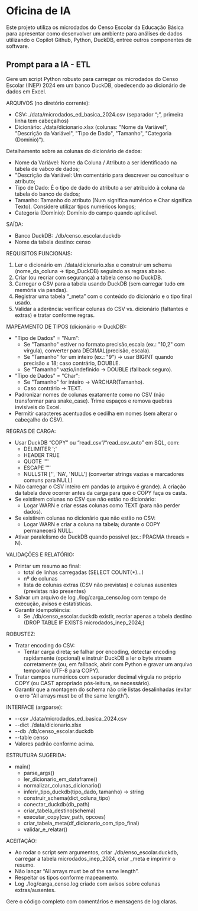 # Oficina de IA 

Este projeto utiliza os microdados do Censo Escolar da Educação Básica para apresentar como desenvolver um ambiente para análises de dados utilizando o Copilot Github, Python, DuckDB, entree outros componentes de software. 


## Prompt para a IA - ETL

Gere um script Python robusto para carregar os microdados do Censo Escolar (INEP) 2024 em um banco DuckDB, obedecendo ao dicionário de dados em Excel. 

ARQUIVOS (no diretório corrente):
- CSV: ./data/microdados_ed_basica_2024.csv  (separador “;”, primeira linha tem cabeçalhos)
- Dicionário: ./data/dicionario.xlsx  (colunas: "Nome da Variável", "Descrição da Variável", "Tipo de Dado", "Tamanho", "Categoria (Domínio)"). 

Detalhamento sobre as colunas do dicionário de dados:

- Nome da Variável: Nome da Coluna / Atributo a  ser identificado na tabela de vabco de dados;
- "Descrição da Variável:  Um comentário para descrever ou conceituar o atributo;
- Tipo de Dado: É o tipo de dado do atributo a ser atribuído à coluna da tabela do banco de dados;
- Tamanho:  Tamanho do atributo (Num significa numérico e Char significa Texto). Considere utilizar tipos numéricos longos;
- Categoria (Domínio): Domínio do campo quando aplicável.   



SAÍDA:
- Banco DuckDB: ./db/censo_escolar.duckdb
- Nome da tabela destino: censo


REQUISITOS FUNCIONAIS:
1) Ler o dicionário em ./data/dicionario.xlsx e construir um schema (nome_da_coluna -> tipo_DuckDB) seguindo as regras abaixo.
2) Criar (ou recriar com segurança) a tabela censo no DuckDB.
3) Carregar o CSV para a tabela usando DuckDB (sem carregar tudo em memória via pandas).
4) Registrar uma tabela “_meta” com o conteúdo do dicionário e o tipo final usado.
5) Validar a aderência: verificar colunas do CSV vs. dicionário (faltantes e extras) e tratar conforme regras.

MAPEAMENTO DE TIPOS (dicionário → DuckDB):
- "Tipo de Dados" = "Num":
  - Se "Tamanho" estiver no formato precisão,escala (ex.: "10,2" com vírgula), converter para DECIMAL(precisão, escala).
  - Se "Tamanho" for um inteiro (ex.: "9") → usar BIGINT quando precisão ≤ 18; caso contrário, DOUBLE.
  - Se "Tamanho" vazio/indefinido → DOUBLE (fallback seguro).
- "Tipo de Dados" = "Char":
  - Se "Tamanho" for inteiro → VARCHAR(Tamanho).
  - Caso contrário → TEXT.
- Padronizar nomes de colunas exatamente como no CSV (não transformar para snake_case). Trime espaços e remova quebras invisíveis do Excel.
- Permitir caracteres acentuados e cedilha em nomes (sem alterar o cabeçalho do CSV).

REGRAS DE CARGA:
- Usar DuckDB “COPY” ou “read_csv”/“read_csv_auto” em SQL, com:
  - DELIMITER ';'
  - HEADER TRUE
  - QUOTE '"'
  - ESCAPE '"'
  - NULLSTR ['', 'NA', 'NULL'] (converter strings vazias e marcadores comuns para NULL)
- Não carregar o CSV inteiro em pandas (o arquivo é grande). A criação da tabela deve ocorrer antes da carga para que o COPY faça os casts.
- Se existirem colunas no CSV que não estão no dicionário:
  - Logar WARN e criar essas colunas como TEXT (para não perder dados).
- Se existirem colunas no dicionário que não estão no CSV:
  - Logar WARN e criar a coluna na tabela; durante o COPY permanecerá NULL.
- Ativar paralelismo do DuckDB quando possível (ex.: PRAGMA threads = N).

VALIDAÇÕES E RELATÓRIO:
- Printar um resumo ao final:
  - total de linhas carregadas (SELECT COUNT(*)…)
  - nº de colunas
  - lista de colunas extras (CSV não previstas) e colunas ausentes (previstas não presentes)
- Salvar um arquivo de log ./log/carga_censo.log com tempo de execução, avisos e estatísticas.
- Garantir idempotência:
  - Se ./db/censo_escolar.duckdb existir, recriar apenas a tabela destino (DROP TABLE IF EXISTS microdados_inep_2024;)

ROBUSTEZ:
- Tratar encoding do CSV:
  - Tentar carga direta; se falhar por encoding, detectar encoding rapidamente (opcional) e instruir DuckDB a ler o byte stream corretamente (ou, em fallback, abrir com Python e gravar um arquivo temporário UTF-8 para COPY).
- Tratar campos numéricos com separador decimal vírgula no próprio COPY (ou CAST apropriado pós-leitura, se necessário).
- Garantir que a montagem do schema não crie listas desalinhadas (evitar o erro “All arrays must be of the same length”).

INTERFACE (argparse):
- --csv ./data/microdados_ed_basica_2024.csv
- --dict ./data/dicionario.xlsx
- --db ./db/censo_escolar.duckdb
- --table censo
- Valores padrão conforme acima.

ESTRUTURA SUGERIDA:
- main()
  - parse_args()
  - ler_dicionario_em_dataframe()
  - normalizar_colunas_dicionario()
  - inferir_tipo_duckdb(tipo_dado, tamanho) -> string
  - construir_schema(dict_coluna_tipo)
  - conectar_duckdb(db_path)
  - criar_tabela_destino(schema)
  - executar_copy(csv_path, opcoes)
  - criar_tabela_meta(df_dicionario_com_tipo_final)
  - validar_e_relatar()

ACEITAÇÃO:
- Ao rodar o script sem argumentos, criar ./db/enso_escolar.duckdb, carregar a tabela microdados_inep_2024, criar _meta e imprimir o resumo.
- Não lançar “All arrays must be of the same length”.
- Respeitar os tipos conforme mapeamento.
- Log ./log/carga_censo.log criado com avisos sobre colunas extras/ausentes.

Gere o código completo com comentários e mensagens de log claras.


